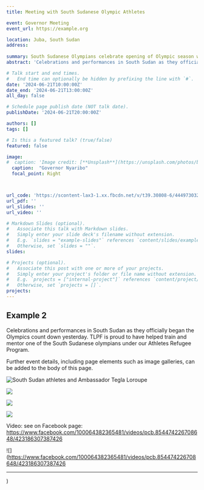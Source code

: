 ```yaml
---
title: Meeting with South Sudanese Olympic Athletes

event: Governor Meeting
event_url: https://example.org

location: Juba, South Sudan
address:
  
summary: South Sudanese Olympians celebrate opening of Olympic season with Ambassador Tegla Loroupe
abstract: 'Celebrations and performances in South Sudan as they officially began the Olympics count down yesterday. TLPF is proud to have helped train and mentor one of the South Sudanese olympians under our Athletes Refugee Program.'

# Talk start and end times.
#   End time can optionally be hidden by prefixing the line with `#`.
date: '2024-06-21T10:00:00Z'
date_end: '2024-06-21T13:00:00Z'
all_day: false

# Schedule page publish date (NOT talk date).
publishDate: '2024-06-21T20:00:00Z'

authors: []
tags: []

# Is this a featured talk? (true/false)
featured: false

image:
#  caption: 'Image credit: [**Unsplash**](https://unsplash.com/photos/bzdhc5b3Bxs)'
  caption:  "Governor Nyaribo"
  focal_point: Right



url_code: 'https://scontent-lax3-1.xx.fbcdn.net/v/t39.30808-6/444973032_854474103375327_8376089506919474494_n.jpg?stp=dst-jpg_p720x720&_nc_cat=108&ccb=1-7&_nc_sid=833d8c&_nc_ohc=PJxsvv1zIfMQ7kNvgFnGtRf&_nc_ht=scontent-lax3-1.xx&cb_e2o_trans=q&oh=00_AYAUtlmJRjixZ7Yx0Gkiem7LvsjlvxpRxMzU2NeGt-FLpQ&oe=6687462E'
url_pdf: ''
url_slides: ''
url_video: ''

# Markdown Slides (optional).
#   Associate this talk with Markdown slides.
#   Simply enter your slide deck's filename without extension.
#   E.g. `slides = "example-slides"` references `content/slides/example-slides.md`.
#   Otherwise, set `slides = ""`.
slides:

# Projects (optional).
#   Associate this post with one or more of your projects.
#   Simply enter your project's folder or file name without extension.
#   E.g. `projects = ["internal-project"]` references `content/project/deep-learning/index.md`.
#   Otherwise, set `projects = []`.
projects:
---
```

## Example 2
Celebrations and performances in South Sudan as they officially began the Olympics count down yesterday. TLPF is proud to have helped train and mentor one of the South Sudanese olympians under our Athletes Refugee Program.

Further event details, including page elements such as image galleries, can be added to the body of this page.

![](https://scontent-lax3-1.xx.fbcdn.net/v/t39.30808-6/444973032_854474103375327_8376089506919474494_n.jpg?stp=dst-jpg_p720x720&_nc_cat=108&ccb=1-7&_nc_sid=833d8c&_nc_ohc=PJxsvv1zIfMQ7kNvgFnGtRf&_nc_ht=scontent-lax3-1.xx&cb_e2o_trans=q&oh=00_AYAUtlmJRjixZ7Yx0Gkiem7LvsjlvxpRxMzU2NeGt-FLpQ&oe=6687462E   "South Sudan athletes and Ambassador Tegla Loroupe")

![](https://scontent-lax3-2.xx.fbcdn.net/v/t39.30808-6/444765573_854474156708655_8557278213946317387_n.jpg?stp=dst-jpg_p960x960&_nc_cat=101&ccb=1-7&_nc_sid=833d8c&_nc_ohc=0nfjW_JFKs0Q7kNvgEDsCe3&_nc_ht=scontent-lax3-2.xx&cb_e2o_trans=q&oh=00_AYAfHbJCsONxvMXDZx42lOwlgqFFn7BAHnai-4u5CQ87FA&oe=66874D17)

![](https://scontent-lax3-1.xx.fbcdn.net/v/t39.30808-6/445004046_854474200041984_4535452849634424150_n.jpg?stp=dst-jpg_p960x960&_nc_cat=102&ccb=1-7&_nc_sid=833d8c&_nc_ohc=MteykOc75EsQ7kNvgFXN3E3&_nc_ht=scontent-lax3-1.xx&cb_e2o_trans=q&oh=00_AYCoDZZ_CblIs0V9nkNLG2vRtrxsWM_u0wsfhnaMKNnNAA&oe=6687626E)

![](https://scontent-lax3-2.xx.fbcdn.net/v/t39.30808-6/448046681_854474246708646_1295429378586960320_n.jpg?stp=dst-jpg_p960x960&_nc_cat=103&ccb=1-7&_nc_sid=833d8c&_nc_ohc=ebbkBfnTjXkQ7kNvgGXw5JL&_nc_ht=scontent-lax3-2.xx&cb_e2o_trans=q&oh=00_AYCHcbCd7HUiZRXgH73L31Ijqvw5CKt-2CdC0h4lp0F6Qw&oe=66874CFC)

Video: see on Facebook page: https://www.facebook.com/100064382365481/videos/pcb.854474226708648/423186307387426

![](https://www.facebook.com/100064382365481/videos/pcb.854474226708648/423186307387426

---
)